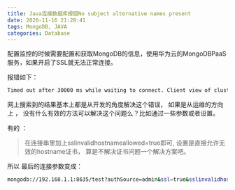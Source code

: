 ```yaml
---
title: Java连接数据库报错No subject alternative names present
date: 2020-11-16 21:28:41
tags: MongoDB, JAVA
categories: Database
---
```


配置监控的时候需要配置和获取MongoDB的信息，使用华为云的MongoDBPaaS服务，如果开启了SSL就无法正常连接。

报错如下： 

```bash
Timed out after 30000 ms while waiting to connect. Client view of cluster state is {type=UNKNOWN, servers=[{address=192.168.1.1:8635, type=UNKNOWN, state=CONNECTING, exception={com.mongodb.MongoSocketWriteException: Exception sending message}, caused by {javax.net.ssl.SSLHandshakeException: java.security.cert.CertificateException: No subject alternative names present}, caused by {java.security.cert.CertificateException: No subject alternative names present}}]
```

网上搜索到的结果基本上都是从开发的角度解决这个错误， 如果是从运维的方向上 ， 没有什么有效的方法可以解决这个问题么？比如通过一些参数或者设置。

有的 ： 

> 在连接串里加上sslinvalidhostnameallowed=true即可, 设置是直接允许无效的hostname证书， 算是不解决证书问题一个解决方案吧。

所以 最后的连接参数变成： 

```zsh
mongodb://192.168.1.1:8635/test?authSource=admin&ssl=true&sslinvalidhostnameallowed=true
```

